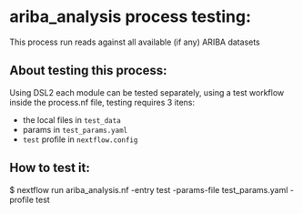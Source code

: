 # ariba_analysis process testing:

This process run reads against all available (if any) ARIBA datasets 
## About testing this process:

Using DSL2 each module can be tested separately, using a test workflow inside the process.nf file, testing requires 3 itens:  
- the local files in `test_data` 
- params in  `test_params.yaml`
- `test` profile in `nextflow.config`

## How to test it:

$ nextflow run ariba_analysis.nf -entry test -params-file test_params.yaml -profile test
